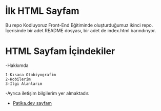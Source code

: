 # İlk HTML Sayfam

Bu repo Kodluyoruz Front-End Eğitiminde oluşturduğumuz ikinci repo. İçerisinde bir adet README dosyası, bir adet de index.html barındırıyor.


# HTML Sayfam İçindekiler

-Hakkımda

    1-Kısaca Otobiyografim
    2-Hobilerim
    3-İlgi Alanlarım
-Ayrıca iletişim bilgilerim yer almaktadır.
*  [Patika.dev sayfam](https://app.patika.dev/fcan)
